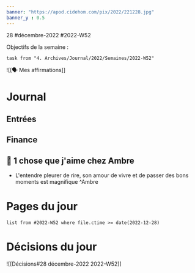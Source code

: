 ```yaml
---
banner: "https://apod.cidehom.com/pix/2022/221228.jpg"
banner_y : 0.5
---
```

28 #décembre-2022 #2022-W52

Objectifs de la semaine :
```dataview
task from "4. Archives/Journal/2022/Semaines/2022-W52"
```
 
![[🗣️ Mes affirmations]]
# Journal
## Entrées
## Finance
## 💓 1 chose que j'aime chez Ambre
- L'entendre pleurer de rire, son amour de vivre et de passer des bons moments est magnifique ^Ambre

# Pages du jour
```dataview
list from #2022-W52 where file.ctime >= date(2022-12-28)
```

# Décisions du jour
![[Décisions#28 décembre-2022 2022-W52]]